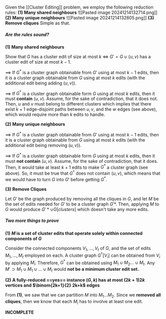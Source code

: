 Given the [[Cluster Editing]] problem, we employ the following reduction rules: 
	**(1) Many shared neighbours**
	![[Pasted image 20241214132714.png]]
	**(2) Many unique neighbours**
	![[Pasted image 20241214132805.png]]
	**(3) Remove cliques**
		Simple as that.

##### Are the rules sound?

**(1) Many shared neighbours**

Show that $G$ has a cluster edit of size at most $k$ $\iff$ $G' = G \cup (u,v)$ has a cluster edit of size at most $k-1$. 

$\implies$ If $G^*$ is a cluster graph obtainable from $G'$ using at most $k-1$ edits, then it is a cluster graph obtainable from $G$ using at most $k$ edits (with the additional edit being adding $(u,v)$). 

$\implies$ If $G^*$ is a cluster graph obtainable form $G$ using at most $k$ edits, then it must **contain** $(u,v)$. Assume, for the sake of contradiction, that it does not. Then, $u$ and $v$ must belong to different clusters which implies that there exist $k+1$ edge-disjoint paths between $u,v$, and the $w$ edges (see above), which would require more than $k$ edits to handle. 

**(2) Many unique neighbours**

$\implies$ If $G^*$ is a cluster graph obtainable from $G'$ using at most $k-1$ edits, then it is a cluster graph obtainable from $G$ using at most $k$ edits (with the additional edit being removing $(u,v)$). 

$\implies$ If $G^*$ is a cluster graph obtainable form $G$ using at most $k$ edits, then it must **not contain** $(u,v)$. Assume, for the sake of contradiction, that it does. Then, it would take at least $k+1$ edits to make $G^*$ a cluster graph (see above). So, it must be true that $G^*$ does not contain $(u,v)$, which means that we would have to turn $G$ into $G'$ before getting $G^*$. 

**(3) Remove Cliques**

Let $G'$ be the graph produced by removing all the cliques in $G$, and let $M$ be the set of edits needed for $G'$ to be a cluster graph $G'*$. Then, applying $M$ to $G$ would produce $G'* \cup G[clusters]$ which doesn't take any more edits.



##### Two more things to prove

**(1) $M$ is a set of cluster edits that operate solely within connected components of $G$**

Consider the connected components $V_{1}, \dots, V_{t}$ of $G$, and the set of edits $M_{1}, \dots, M_{t}$ employed on each. A cluster graph $G^*[V_{i}]$ can be obtained from $V_{i}$ by applying $M_{i}$. Therefore, $G^*$ can be obtained using $M_{1} \cup M_{2} \dots \cup M_{t}$. Any $M' \supset M_{1} \cup M_{1} \cup \dots \cup M_{t}$ would **not be a minimum cluster edit set.**

**(2) A fully-reduced ==yes== instance $(G,k)$ has at most $(2k +1)2k$ vertices and $\binom{2k+1}{2} 2k+k$ edges**

From **(1)**, we saw that we can partition $M$ into $M_{1} \dots M_{2}$. Since we **removed all cliques**, then we know that each $M_{i}$ has to involve at least one edit. 

**INCOMPLETE**

